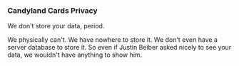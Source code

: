 ### Candyland Cards Privacy
We don't store your data, period.

We physically can't. We have nowhere to store it. We don't even have a server database to store it. So even if Justin Beiber asked nicely to see your data, we wouldn't have anything to show him.
